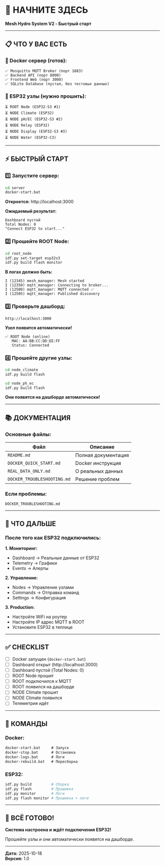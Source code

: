 # 🚀 НАЧНИТЕ ЗДЕСЬ

**Mesh Hydro System V2 - Быстрый старт**

---

## 📋 ЧТО У ВАС ЕСТЬ

### 🐳 Docker сервер (готов):
```
✅ Mosquitto MQTT Broker (порт 1883)
✅ Backend API (порт 8000)
✅ Frontend Web (порт 3000)
✅ SQLite Database (пустая, без тестовых данных)
```

### 🔌 ESP32 узлы (нужно прошить):
```
⏳ ROOT Node (ESP32-S3 #1)
⏳ NODE Climate (ESP32)
⏳ NODE pH/EC (ESP32-S3 #2)
⏳ NODE Relay (ESP32)
⏳ NODE Display (ESP32-S3 #3)
⏳ NODE Water (ESP32-C3)
```

---

## ⚡ БЫСТРЫЙ СТАРТ

### 1️⃣ Запустите сервер:
```cmd
cd server
docker-start.bat
```

**Откроется:** http://localhost:3000

**Ожидаемый результат:**
```
Dashboard пустой
Total Nodes: 0
"Connect ESP32 to start..."
```

### 2️⃣ Прошейте ROOT Node:
```bash
cd root_node
idf.py set-target esp32s3
idf.py build flash monitor
```

**В логах должно быть:**
```
I (12345) mesh_manager: Mesh started
I (12350) mqtt_manager: Connecting to broker...
I (12500) mqtt_manager: MQTT connected ✅
I (12505) mqtt_manager: Published discovery
```

### 3️⃣ Проверьте дашборд:
```
http://localhost:3000
```

**Узел появится автоматически!**
```
✅ ROOT Node (online)
   MAC: AA:BB:CC:DD:EE:FF
   Status: Connected
```

### 4️⃣ Прошейте другие узлы:
```bash
cd node_climate
idf.py build flash

cd node_ph_ec  
idf.py build flash
```

**Они появятся на дашборде автоматически!**

---

## 📚 ДОКУМЕНТАЦИЯ

### Основные файлы:
| Файл | Описание |
|------|----------|
| `README.md` | Полная документация |
| `DOCKER_QUICK_START.md` | Docker инструкция |
| `REAL_DATA_ONLY.md` | О реальных данных |
| `DOCKER_TROUBLESHOOTING.md` | Решение проблем |

### Если проблемы:
```
DOCKER_TROUBLESHOOTING.md
```

---

## 🎯 ЧТО ДАЛЬШЕ

### После того как ESP32 подключились:

**1. Мониторинг:**
- Dashboard → Реальные данные от ESP32
- Telemetry → Графики
- Events → Алерты

**2. Управление:**
- Nodes → Управление узлами
- Commands → Отправка команд
- Settings → Конфигурация

**3. Production:**
- Настройте WiFi на роутер
- Настройте IP адрес MQTT в ROOT
- Установите ESP32 в теплице

---

## ✅ CHECKLIST

- [ ] Docker запущен (`docker-start.bat`)
- [ ] Dashboard открыт (http://localhost:3000)
- [ ] Dashboard пустой (Total Nodes: 0)
- [ ] ROOT Node прошит
- [ ] ROOT подключился к MQTT
- [ ] ROOT появился на дашборде
- [ ] NODE Climate прошит
- [ ] NODE Climate появился
- [ ] Телеметрия идёт

---

## 🔧 КОМАНДЫ

### Docker:
```cmd
docker-start.bat     # Запуск
docker-stop.bat      # Остановка
docker-logs.bat      # Логи
docker-rebuild.bat   # Пересборка
```

### ESP32:
```bash
idf.py build         # Сборка
idf.py flash         # Прошивка
idf.py monitor       # Логи
idf.py flash monitor # Прошивка + логи
```

---

## 🎉 ВСЁ ГОТОВО!

**Система настроена и ждёт подключения ESP32!**

Прошейте узлы и они автоматически появятся на дашборде.

---

**Дата:** 2025-10-18  
**Версия:** 1.0

